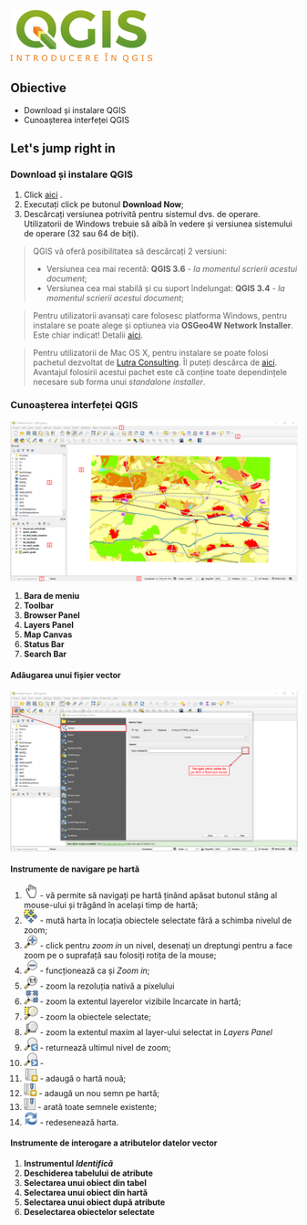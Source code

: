 ![qgis_introducere](https://github.com/iungurianu/qgis-pe-intelesul-tuturor/blob/master/02_QGIS_Introducere/Resurse/Img/qgis_introducere_logo.png)

## Obiective
* Download și instalare QGIS
* Cunoașterea interfeței QGIS

## Let's jump right in

### Download și instalare QGIS
1. Click [aici](www.qgis.com) .
2. Executați click pe butonul **Download Now**;
3. Descărcați versiunea potrivită pentru sistemul dvs. de operare. Utilizatorii de Windows trebuie să aibă în vedere și versiunea sistemului de operare (32 sau 64 de biți).
> QGIS vă oferă posibilitatea să descărcați 2 versiuni:
> * Versiunea cea mai recentă: **QGIS 3.6** - *la momentul scrierii acestui document*;
> * Versiunea cea mai stabilă și cu suport îndelungat: **QGIS 3.4** - *la momentul scrierii acestui document*;

> Pentru utilizatorii avansați care folosesc platforma Windows, pentru instalare se poate alege și optiunea via **OSGeo4W Network Installer**. Este chiar indicat! Detalii [aici](https://qgis.ro/instaleaza-qgis-profesionist/).

> Pentru utilizatorii de Mac OS X, pentru instalare se poate folosi pachetul dezvoltat de [Lutra Consulting](https://www.lutraconsulting.co.uk/). Îl puteți descărca de [aici](https://lutraconsulting.github.io/qgis-mac-packager/).
> Avantajul folosirii acestui pachet este că conține toate dependințele necesare sub forma unui *standalone installer*.


### Cunoașterea interfeței QGIS

![Interfata QGIS](https://github.com/iungurianu/qgis-pe-intelesul-tuturor/blob/master/02_QGIS_Introducere/Resurse/Img/qgis_interfata/qgis_interfata_01.png)

1. **Bara de meniu**
2. **Toolbar**
3. **Browser Panel**
4. **Layers Panel**
5. **Map Canvas**
6. **Status Bar**
7. **Search Bar**

#### Adăugarea unui fișier vector
![Adaugarea unui fisier vector](https://github.com/iungurianu/qgis-pe-intelesul-tuturor/blob/master/02_QGIS_Introducere/Resurse/Img/qgis_interfata/qgis_add_vector_layer.png)

#### Instrumente de navigare pe hartă
1. ![pan_map](https://github.com/iungurianu/qgis-pe-intelesul-tuturor/blob/master/02_QGIS_Introducere/Resurse/Img/qgis_interfata/pan.png) - vă permite să navigați pe hartă ținând apăsat butonul stâng al mouse-ului și trăgând în același timp de hartă;
2. ![pan_map_to_selection](https://github.com/iungurianu/qgis-pe-intelesul-tuturor/blob/master/02_QGIS_Introducere/Resurse/Img/qgis_interfata/pan_map_to_selection.png) - mută harta în locația obiectele selectate fără a schimba nivelul de zoom;
3. ![zoom_in](https://github.com/iungurianu/qgis-pe-intelesul-tuturor/blob/master/02_QGIS_Introducere/Resurse/Img/qgis_interfata/zoom.png) - click pentru *zoom in* un nivel, desenați un dreptungi pentru a face zoom pe o suprafață sau folosiți rotița de la mouse;
4. ![zoom_out](https://github.com/iungurianu/qgis-pe-intelesul-tuturor/blob/master/02_QGIS_Introducere/Resurse/Img/qgis_interfata/zoom_out.png) - funcționează ca și *Zoom in*;
5. ![zoom_native](https://github.com/iungurianu/qgis-pe-intelesul-tuturor/blob/master/02_QGIS_Introducere/Resurse/Img/qgis_interfata/zoom_to_native.png) - zoom la rezoluția nativă a pixelului
6. ![zoom_to_extent](https://github.com/iungurianu/qgis-pe-intelesul-tuturor/blob/master/02_QGIS_Introducere/Resurse/Img/qgis_interfata/zoom_full.png) - zoom la extentul layerelor vizibile încarcate in hartă;
7. ![zoom_to_selection](https://github.com/iungurianu/qgis-pe-intelesul-tuturor/blob/master/02_QGIS_Introducere/Resurse/Img/qgis_interfata/zoom_to_selection.png) - zoom la obiectele selectate;
8. ![zoom_to_layer](https://github.com/iungurianu/qgis-pe-intelesul-tuturor/blob/master/02_QGIS_Introducere/Resurse/Img/qgis_interfata/zoom_to_layer.png) - zoom la extentul maxim al layer-ului selectat in *Layers Panel*
9. ![zoom_last](https://github.com/iungurianu/qgis-pe-intelesul-tuturor/blob/master/02_QGIS_Introducere/Resurse/Img/qgis_interfata/zoom_last.png) - returnează ultimul nivel de zoom;
10. ![zoom_next](https://github.com/iungurianu/qgis-pe-intelesul-tuturor/blob/master/02_QGIS_Introducere/Resurse/Img/qgis_interfata/zoom_next.png) - 
11. ![new_map_view](https://github.com/iungurianu/qgis-pe-intelesul-tuturor/blob/master/02_QGIS_Introducere/Resurse/Img/qgis_interfata/new_map_view.png) - adaugă o hartă nouă;
12. ![new_bookmark](https://github.com/iungurianu/qgis-pe-intelesul-tuturor/blob/master/02_QGIS_Introducere/Resurse/Img/qgis_interfata/new_bookmark.png) - adaugă un nou semn pe hartă;
13. ![show_bookmark](https://github.com/iungurianu/qgis-pe-intelesul-tuturor/blob/master/02_QGIS_Introducere/Resurse/Img/qgis_interfata/show_bookmark.png) - arată toate semnele existente;
14. ![refresh](https://github.com/iungurianu/qgis-pe-intelesul-tuturor/blob/master/02_QGIS_Introducere/Resurse/Img/qgis_interfata/refresh.png) - redesenează harta.

#### Instrumente de interogare a atributelor datelor vector
1. **Instrumentul _Identifică_**
2. **Deschiderea tabelului de atribute**
3. **Selectarea unui obiect din tabel**
4. **Selectarea unui obiect din hartă**
5. **Selectarea unui obiect după atribute**
6. **Deselectarea obiectelor selectate**

